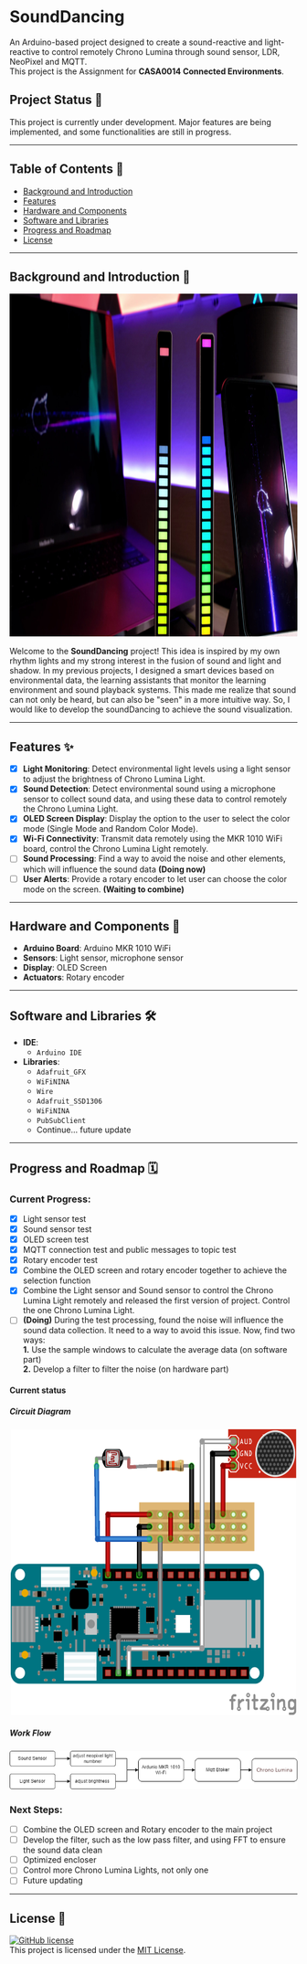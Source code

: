 # SoundDancing
  
An Arduino-based project designed to create a sound-reactive and light-reactive to control remotely Chrono Lumina through sound sensor, LDR, NeoPixel and MQTT.     
This project is the Assignment for **CASA0014 Connected Environments**. 

## Project Status 🚧

This project is currently under development. Major features are being implemented, and some functionalities are still in progress.

---

## Table of Contents 📂

- [Background and Introduction](#background-and-introduction-)
- [Features](#features-)
- [Hardware and Components](#hardware-and-components-)
- [Software and Libraries](#software-and-libraries-)
- [Progress and Roadmap](#progress-and-roadmap-)
- [License](#license-)

---

## Background and Introduction 🌟
<div align="center">
    <img src="./ReadMeSrc/img/light.jpg" alt="Light" width="600" height="600">
</div>
 
   
Welcome to the **SoundDancing** project! This idea is inspired by my own rhythm lights and my strong interest in the fusion of sound and light and shadow. In my previous projects, I designed a smart devices based on environmental data, the learning assistants that monitor the learning environment and sound playback systems. This made me realize that sound can not only be heard, but can also be "seen" in a more intuitive way. So, I would like to develop the soundDancing to achieve the sound visualization. 

---

## Features ✨

- [x] **Light Monitoring**: Detect environmental light levels using a light sensor to adjust the brightness of Chrono Lumina Light.
- [x] **Sound Detection**: Detect environmental sound using a microphone sensor to collect sound data, and using these data to control remotely the Chrono Lumina Light.
- [x] **OLED Screen Display**: Display the option to the user to select the color mode (Single Mode and Random Color Mode).
- [x] **Wi-Fi Connectivity**: Transmit data remotely using the MKR 1010 WiFi board, control the Chrono Lumina Light remotely.
- [ ] **Sound Processing**: Find a way to avoid the noise and other elements, which will influence the sound data **(Doing now)**
- [ ] **User Alerts**: Provide a rotary encoder to let user can choose the color mode on the screen. **(Waiting to combine)**

---

## Hardware and Components 🔧

- **Arduino Board**: Arduino MKR 1010 WiFi
- **Sensors**: Light sensor, microphone sensor
- **Display**: OLED Screen
- **Actuators**: Rotary encoder

---

## Software and Libraries 🛠

- **IDE**: 
    - `Arduino IDE`
- **Libraries**: 
    - `Adafruit_GFX` 
    - `WiFiNINA`
    - `Wire`
    - `Adafruit_SSD1306`
    - `WiFiNINA`
    - `PubSubClient`
    - Continue... future update
---

## Progress and Roadmap 🗓

### Current Progress:
- [x] Light sensor test
- [x] Sound sensor test
- [x] OLED screen test
- [x] MQTT connection test and public messages to topic test
- [x] Rotary encoder test
- [x] Combine the OLED screen and rotary encoder together to achieve the selection function
- [x] Combine the Light sensor and Sound sensor to control the Chrono Lumina Light remotely and released the first version of project. Control the one Chrono Lumina Light.
- [ ] **(Doing)** During the test processing, found the noise will influence the sound data collection. It need to a way to avoid this issue. Now, find two ways:   
**1.** Use the sample windows to calculate the average data  (on software part)   
**2.** Develop a filter to filter the noise (on hardware part)
#### Current status

##### Circuit Diagram
<div align="center">
<img src="./ReadMeSrc/img/cirult.png" alt="circuit" width="500" height="500">
</div>

##### Work Flow
<div align="center">
<img src="./ReadMeSrc/img/workflow.png" alt="circuit">
</div>

### Next Steps:

- [ ] Combine the OLED screen and Rotary encoder to the main project  
- [ ] Develop the filter, such as the low pass filter, and using FFT to ensure the sound data clean
- [ ] Optimized encloser 
- [ ] Control more Chrono Lumina Lights, not only one
- [ ] Future updating
---

## License 📜
[![GitHub license](https://img.shields.io/badge/license-MIT-blue.svg)](https://opensource.org/licenses/MIT)   
This project is licensed under the [MIT License](LICENSE).
